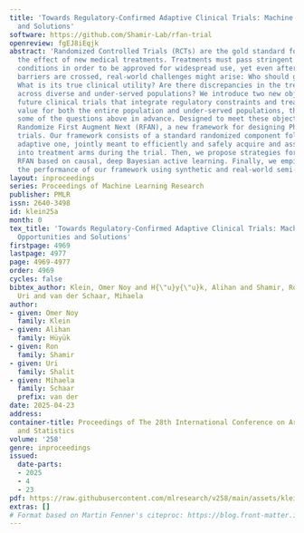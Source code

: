 ```yaml
---
title: 'Towards Regulatory-Confirmed Adaptive Clinical Trials: Machine Learning Opportunities
  and Solutions'
software: https://github.com/Shamir-Lab/rfan-trial
openreview: fgEJ8iEqjk
abstract: 'Randomized Controlled Trials (RCTs) are the gold standard for evaluating
  the effect of new medical treatments. Treatments must pass stringent regulatory
  conditions in order to be approved for widespread use, yet even after the regulatory
  barriers are crossed, real-world challenges might arise: Who should get the treatment?
  What is its true clinical utility? Are there discrepancies in the treatment effectiveness
  across diverse and under-served populations? We introduce two new objectives for
  future clinical trials that integrate regulatory constraints and treatment policy
  value for both the entire population and under-served populations, thus answering
  some of the questions above in advance. Designed to meet these objectives, we formulate
  Randomize First Augment Next (RFAN), a new framework for designing Phase III clinical
  trials. Our framework consists of a standard randomized component followed by an
  adaptive one, jointly meant to efficiently and safely acquire and assign patients
  into treatment arms during the trial. Then, we propose strategies for implementing
  RFAN based on causal, deep Bayesian active learning. Finally, we empirically evaluate
  the performance of our framework using synthetic and real-world semi-synthetic datasets.'
layout: inproceedings
series: Proceedings of Machine Learning Research
publisher: PMLR
issn: 2640-3498
id: klein25a
month: 0
tex_title: 'Towards Regulatory-Confirmed Adaptive Clinical Trials: Machine Learning
  Opportunities and Solutions'
firstpage: 4969
lastpage: 4977
page: 4969-4977
order: 4969
cycles: false
bibtex_author: Klein, Omer Noy and H{\"u}y{\"u}k, Alihan and Shamir, Ron and Shalit,
  Uri and van der Schaar, Mihaela
author:
- given: Omer Noy
  family: Klein
- given: Alihan
  family: Hüyük
- given: Ron
  family: Shamir
- given: Uri
  family: Shalit
- given: Mihaela
  family: Schaar
  prefix: van der
date: 2025-04-23
address:
container-title: Proceedings of The 28th International Conference on Artificial Intelligence
  and Statistics
volume: '258'
genre: inproceedings
issued:
  date-parts:
  - 2025
  - 4
  - 23
pdf: https://raw.githubusercontent.com/mlresearch/v258/main/assets/klein25a/klein25a.pdf
extras: []
# Format based on Martin Fenner's citeproc: https://blog.front-matter.io/posts/citeproc-yaml-for-bibliographies/
---
```

